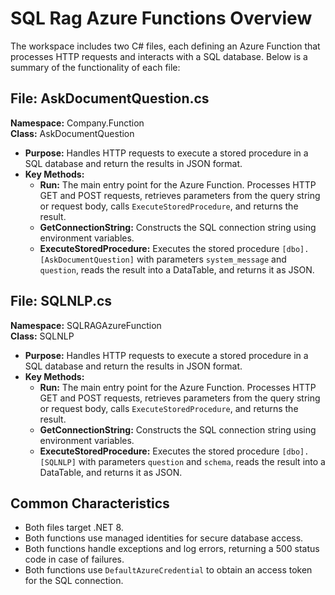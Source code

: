 
# SQL Rag Azure Functions Overview

The workspace includes two C# files, each defining an Azure Function that processes HTTP requests and interacts with a SQL database. Below is a summary of the functionality of each file:

## File: AskDocumentQuestion.cs
**Namespace:** Company.Function  
**Class:** AskDocumentQuestion  

- **Purpose:** Handles HTTP requests to execute a stored procedure in a SQL database and return the results in JSON format.
- **Key Methods:**
  - **Run:** The main entry point for the Azure Function. Processes HTTP GET and POST requests, retrieves parameters from the query string or request body, calls `ExecuteStoredProcedure`, and returns the result.
  - **GetConnectionString:** Constructs the SQL connection string using environment variables.
  - **ExecuteStoredProcedure:** Executes the stored procedure `[dbo].[AskDocumentQuestion]` with parameters `system_message` and `question`, reads the result into a DataTable, and returns it as JSON.

## File: SQLNLP.cs
**Namespace:** SQLRAGAzureFunction  
**Class:** SQLNLP  

- **Purpose:** Handles HTTP requests to execute a stored procedure in a SQL database and return the results in JSON format.
- **Key Methods:**
  - **Run:** The main entry point for the Azure Function. Processes HTTP GET and POST requests, retrieves parameters from the query string or request body, calls `ExecuteStoredProcedure`, and returns the result.
  - **GetConnectionString:** Constructs the SQL connection string using environment variables.
  - **ExecuteStoredProcedure:** Executes the stored procedure `[dbo].[SQLNLP]` with parameters `question` and `schema`, reads the result into a DataTable, and returns it as JSON.

## Common Characteristics
- Both files target .NET 8.
- Both functions use managed identities for secure database access.
- Both functions handle exceptions and log errors, returning a 500 status code in case of failures.
- Both functions use `DefaultAzureCredential` to obtain an access token for the SQL connection.
